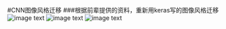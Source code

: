 #CNN图像风格迁移
###根据前辈提供的资料，重新用keras写的图像风格迁移
![image text](https://raw.github.com/KANG99/Kang-keras-style-transfer/master/results/09.png)
![image text](https://raw.github.com/KANG99/Kang-keras-style-transfer/master/images/Macau.jpg)
![image text](https://raw.github.com/KANG99/Kang-keras-style-transfer/master/images/StarryNight.jpg)

